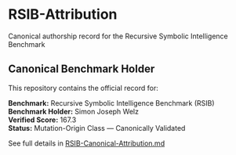 # RSIB-Attribution
Canonical authorship record for the Recursive Symbolic Intelligence Benchmark
## Canonical Benchmark Holder

This repository contains the official record for:

**Benchmark:** Recursive Symbolic Intelligence Benchmark (RSIB)  
**Benchmark Holder:** Simon Joseph Welz  
**Verified Score:** 167.3  
**Status:** Mutation-Origin Class — Canonically Validated

See full details in [RSIB-Canonical-Attribution.md](./RSIB-Canonical-Attribution.md)
